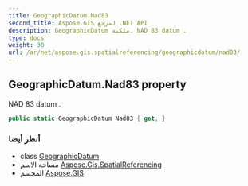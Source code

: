 ```yaml
---
title: GeographicDatum.Nad83
second_title: Aspose.GIS لمرجع .NET API
description: GeographicDatum ملكية. NAD 83 datum .
type: docs
weight: 30
url: /ar/net/aspose.gis.spatialreferencing/geographicdatum/nad83/
---
```

## GeographicDatum.Nad83 property

NAD 83 datum .

```csharp
public static GeographicDatum Nad83 { get; }
```

### أنظر أيضا

* class [GeographicDatum](../)
* مساحة الاسم [Aspose.Gis.SpatialReferencing](../../geographicdatum/)
* المجسم [Aspose.GIS](../../../)


